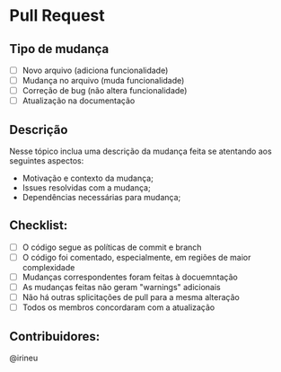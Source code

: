 # Pull Request

## Tipo de mudança

<!--
Apagar as checkboxes não marcadas.
-->

- [ ] Novo arquivo (adiciona funcionalidade)
- [ ] Mudança no arquivo (muda funcionalidade)
- [ ] Correção de bug (não altera funcionalidade)
- [ ] Atualização na documentação

<!--
Lembrem-se de...

- Atribuir o PR às labels adequadas
- Atribuir o PR à sprint adequada
- Atribuir o PR aos colaboradores envolvidos E a um reviewer
-->

## Descrição

Nesse tópico inclua uma descrição da mudança feita se atentando aos seguintes aspectos:

- Motivação e contexto da mudança;
- Issues resolvidas com a mudança; 
- Dependências necessárias para mudança;


<!-- 
## Testes
Descreva os testes que você executou para verificar suas alterações e os detalhes relevantes para sua configuração.

- [ ] Teste A
- [ ] Teste B

### Configuração de teste :

Versão do firmware:
Hardware:
Conjunto de ferramentas:
SDK:
-->

## Checklist:

- [ ] O código segue as políticas de commit e branch
- [ ] O código foi comentado, especialmente, em regiões de maior complexidade
- [ ] Mudanças correspondentes foram feitas à docuemntação
- [ ] As mudanças feitas não geram "warnings" adicionais
- [ ] Não há outras splicitações de pull para a mesma alteração
- [ ] Todos os membros concordaram com a atualização

## Contribuidores:
@irineu
